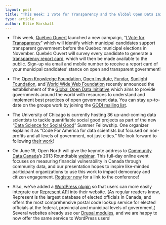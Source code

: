 ```yaml
---
layout: post
title: "This Week: I Vote for Transparency and the Global Open Data Initiative"
type: article
author: Ellie Marshall
---
```

- This week, [Québec Ouvert](http://www.quebecouvert.org) launched a new campaign, “[I Vote for Transparency](http://jvt2013.com/en/)” which will identify which municipal candidates support transparent government before the Quebec municipal elections in November. Quebéc Ouvert will survey every candidate to generate a [transparency report card](http://quebecouvert.org/article/post/quelques-exemples-de-questions-pour-jvt2013com), which will then be made available to the public. Sign-up via email and mobile number to receive a report card of your municipal candidates’ stance on open and transparent government! 

- The [Open Knowledge Foundation](http://okfn.org/), [Open Institute](http://www.open.org.kh/en), [Fundar](http://fundar.org.mx/index.html/), [Sunlight Foundation](http://sunlightfoundation.com/), and [World Wide Web Foundation](http://www.webfoundation.org/) recently announced the establishment of the [Global Open Data Initiative](http://globalopendatainitiative.org/) which aims to provide governments around the world with resources to understand and implement best practices of open government data. You can stay up-to-date on the groups work by joining the [GODI mailing list](https://groups.google.com/forum/?fromgroups#!forum/global-open-data-initiative).

- The University of Chicago is currently hosting 36 up-and-coming data scientists to tackle quantifiable social good projects as part of the new “[Data Science for Social Good](http://dssg.io/)” Summer Fellowship. One organizer explains it as “Code For America for data scientists but focused on non-profits and all levels of government, not just cities.” We look forward to following [their work](http://dssg.io/projects/)!

- On June 19, Open North will give the keynote address to [Community Data Canada](http://www.cdc-dcc.info/)’s 2013 Roundtable [webinar](http://www.cdc-dcc.info/roundTable.php). This full-day online event focuses on measuring financial vulnerability in Canada through community data, and our presentation hopes to inspire like-minded participant organizations to use this work to impact democracy and citizen engagement. [Register now](https://www1.gotomeeting.com/register/674148176) for a link to the conference!

- Also, we’ve added a [WordPress plugin](http://wordpress.org/plugins/represent-api/) so that users can more easily integrate our [Represent API](https://represent.opennorth.ca/) into their website. (As regular readers know, Represent is the largest database of elected officials in Canada, and offers the most comprehensive postal code lookup service for elected officials at the federal, provincial and municipal levels of government.) Several websites already use our [Drupal modules](http://drupal.org/project/represent), and we are happy to now offer the same service to WordPress users!